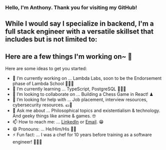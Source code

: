 ### Hello, I'm Anthony. Thank you for visiting my GitHub!

## While I would say I specialize in backend, I'm a full stack engineer with a versatile skillset that includes but is not limited to:


## Here are a few things I'm working on~ 💜

Here are some ideas to get you started:

- 🔭 I’m currently working on ... Lambda Labs, soon to be the Endorsement phase of Lambda School 👨🏼‍🎓
- 🌱 I’m currently learning ... TypeScript, PostgreSQL 👨🏼‍💻
- 👯 I’m looking to collaborate on ... Building a Chess Game in React! ♟
- 🤔 I’m looking for help with ...  Job placement, interview resources, cybersecurity resources. 💶🔐
- 💬 Ask me about ... Philosophical topics and existentialism & technology. And geeky things like anime & games. 🤓
- 📫 How to reach me: ... [LinkedIn](https://www.linkedin.com/in/anthony-m-hernandez/) or [Email](mailto:anthony.hern4ndez@gmail.com). 😁
- 😄 Pronouns: ...  He/Him/His 🤴🏼
- ⚡ Fun fact: ... I was a chef for 10 years before training as a software engineer! 👨🏼‍🍳

